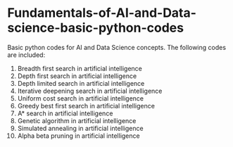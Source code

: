 # Fundamentals-of-AI-and-Data-science-basic-python-codes
Basic python codes for AI and Data Science concepts.
The following codes are included:
1. Breadth first search in artificial intelligence
2. Depth first search in artificial intelligence
3. Depth limited search in artificial intelligence
4. Iterative deepening search in artificial intelligence
5. Uniform cost search in artificial intelligence
6. Greedy best first search in artificial intelligence
7. A* search in artificial intelligence
8. Genetic algorithm in artificial intelligence
9. Simulated annealing in artificial intelligence
10. Alpha beta pruning in artificial intelligence
